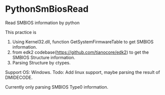 # PythonSmBiosRead
Read SMBIOS information by python

This practice is
1. Using Kernel32.dll, function GetSystemFirmwareTable to get SMBIOS information.
2. from edk2 codebase(https://github.com/tianocore/edk2) to get the SMBIOS Structure information.
3. Parsing Structure by ctypes.

Support OS: Windows.
Todo: Add linux support, maybe parsing the result of DMIDECODE.

Currently only parsing SMBIOS Type0 information.
